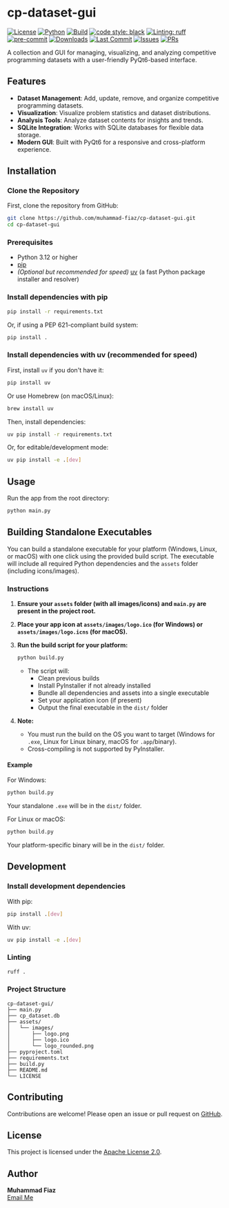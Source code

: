 # cp-dataset-gui

[![License](https://img.shields.io/github/license/muhammad-fiaz/cp-dataset-gui?style=flat)](LICENSE)
[![Python](https://img.shields.io/badge/python-3.12%2B-blue.svg)](https://www.python.org/downloads/release/python-3120/)
[![Build](https://github.com/muhammad-fiaz/cp-dataset-gui/actions/workflows/python-app.yml/badge.svg)](https://github.com/muhammad-fiaz/cp-dataset-gui/actions)
[![code style: black](https://img.shields.io/badge/code%20style-black-000000.svg)](https://github.com/psf/black)
[![Linting: ruff](https://img.shields.io/badge/linting-ruff-blue?logo=python)](https://github.com/astral-sh/ruff)
[![pre-commit](https://img.shields.io/badge/pre--commit-enabled-brightgreen?logo=pre-commit&logoColor=white)](https://pre-commit.com/)
[![Downloads](https://static.pepy.tech/badge/cp-dataset-gui)](https://pepy.tech/project/cp-dataset-gui)
[![Last Commit](https://img.shields.io/github/last-commit/muhammad-fiaz/cp-dataset-gui.svg?style=flat)](https://github.com/muhammad-fiaz/cp-dataset-gui/commits)
[![Issues](https://img.shields.io/github/issues/muhammad-fiaz/cp-dataset-gui.svg)](https://github.com/muhammad-fiaz/cp-dataset-gui/issues)
[![PRs](https://img.shields.io/github/issues-pr/muhammad-fiaz/cp-dataset-gui.svg)](https://github.com/muhammad-fiaz/cp-dataset-gui/pulls)


A collection and GUI for managing, visualizing, and analyzing competitive programming datasets with a user-friendly PyQt6-based interface.

## Features

- **Dataset Management**: Add, update, remove, and organize competitive programming datasets.
- **Visualization**: Visualize problem statistics and dataset distributions.
- **Analysis Tools**: Analyze dataset contents for insights and trends.
- **SQLite Integration**: Works with SQLite databases for flexible data storage.
- **Modern GUI**: Built with PyQt6 for a responsive and cross-platform experience.

## Installation

### Clone the Repository

First, clone the repository from GitHub:
```sh
git clone https://github.com/muhammad-fiaz/cp-dataset-gui.git
cd cp-dataset-gui
```

### Prerequisites

- Python 3.12 or higher
- [pip](https://pip.pypa.io/en/stable/installation/)
- *(Optional but recommended for speed)* [uv](https://github.com/astral-sh/uv) (a fast Python package installer and resolver)

### Install dependencies with pip

```sh
pip install -r requirements.txt
```
Or, if using a PEP 621-compliant build system:

```sh
pip install .
```

### Install dependencies with uv (recommended for speed)

First, install `uv` if you don't have it:
```sh
pip install uv
```
Or use Homebrew (on macOS/Linux):
```sh
brew install uv
```

Then, install dependencies:
```sh
uv pip install -r requirements.txt
```
Or, for editable/development mode:
```sh
uv pip install -e .[dev]
```

## Usage

Run the app from the root directory:

```sh
python main.py
```

## Building Standalone Executables

You can build a standalone executable for your platform (Windows, Linux, or macOS) with one click using the provided build script. The executable will include all required Python dependencies and the `assets` folder (including icons/images).

### Instructions

1. **Ensure your `assets` folder (with all images/icons) and `main.py` are present in the project root.**
2. **Place your app icon at `assets/images/logo.ico` (for Windows) or `assets/images/logo.icns` (for macOS).**
3. **Run the build script for your platform:**

    ```sh
    python build.py
    ```

    - The script will:
        - Clean previous builds
        - Install PyInstaller if not already installed
        - Bundle all dependencies and assets into a single executable
        - Set your application icon (if present)
        - Output the final executable in the `dist/` folder

4. **Note:**  
    - You must run the build on the OS you want to target (Windows for `.exe`, Linux for Linux binary, macOS for `.app`/binary).
    - Cross-compiling is not supported by PyInstaller.

#### Example

For Windows:
```sh
python build.py
```
Your standalone `.exe` will be in the `dist/` folder.

For Linux or macOS:
```sh
python build.py
```
Your platform-specific binary will be in the `dist/` folder.

## Development

### Install development dependencies

With pip:
```sh
pip install .[dev]
```
With uv:
```sh
uv pip install -e .[dev]
```

### Linting

```sh
ruff .
```

### Project Structure

```
cp-dataset-gui/
├── main.py
├── cp_dataset.db
├── assets/
│   └── images/
│       ├── logo.png
│       ├── logo.ico
│       └── logo_rounded.png
├── pyproject.toml
├── requirements.txt
├── build.py
├── README.md
└── LICENSE
```

## Contributing

Contributions are welcome! Please open an issue or pull request on [GitHub](https://github.com/muhammad-fiaz/cp-dataset-gui).

## License

This project is licensed under the [Apache License 2.0](LICENSE).

## Author

**Muhammad Fiaz**  
[Email Me](mailto:contact@muhammadfiaz.com)
